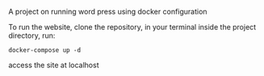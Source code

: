 A project on running word press using docker configuration

To run the website, clone the repository, in your terminal inside the project directory, run:

`docker-compose up -d`

access the site at localhost

